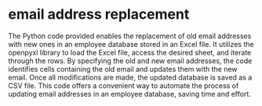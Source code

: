 # email address replacement 

The Python code provided enables the replacement of old email addresses with new ones in an employee database stored in an Excel file. It utilizes the openpyxl library to load the Excel file, access the desired sheet, and iterate through the rows. By specifying the old and new email addresses, the code identifies cells containing the old email and updates them with the new email. Once all modifications are made, the updated database is saved as a CSV file. This code offers a convenient way to automate the process of updating email addresses in an employee database, saving time and effort.
